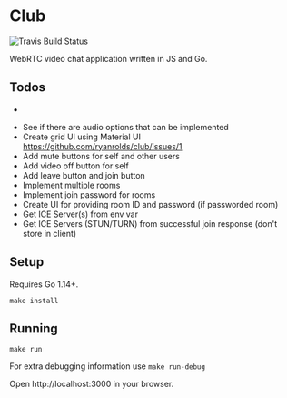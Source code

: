 # Club

![Travis Build Status](https://travis-ci.org/ryanrolds/club.svg?branch=master)

WebRTC video chat application written in JS and Go.

## Todos

* ~~~Propagate "leaves" and update client to remove peers/videos that left~~~
* See if there are audio options that can be implemented
* Create grid UI using Material UI https://github.com/ryanrolds/club/issues/1
* Add mute buttons for self and other users
* Add video off button for self
* Add leave button and join button
* Implement multiple rooms
* Implement join password for rooms
* Create UI for providing room ID and password (if passworded room)
* Get ICE Server(s) from env var
* Get ICE Servers (STUN/TURN) from successful join response (don't store in client)

## Setup

Requires Go 1.14+.

```
make install
```

## Running

```
make run
```

For extra debugging information use `make run-debug`

Open http://localhost:3000 in your browser.
